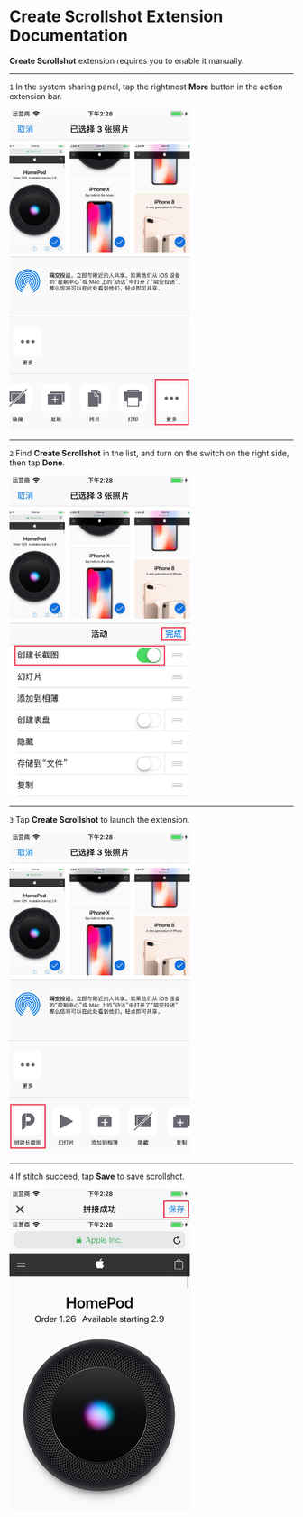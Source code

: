 # Create Scrollshot Extension Documentation

**Create Scrollshot** extension requires you to enable it manually.

---

`1` In the system sharing panel, tap the rightmost **More** button in the action extension bar.

<img src="../image/guide-create-scrollshot-1.jpg" width="320" >

---

`2` Find **Create Scrollshot** in the list, and turn on the switch on the right side, then tap **Done**.

<img src="../image/guide-create-scrollshot-2.jpg" width="320" >

---

`3` Tap **Create Scrollshot** to launch the extension.

<img src="../image/guide-create-scrollshot-3.jpg" width="320" >

---

`4` If stitch succeed, tap **Save** to save scrollshot.

<img src="../image/guide-create-scrollshot-4.jpg" width="320" >
